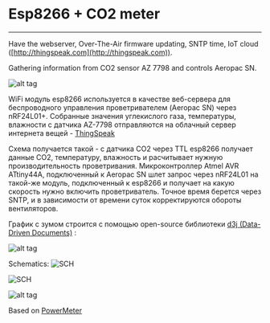 # Esp8266 + CO2 meter
---

Have the webserver, Over-The-Air firmware updating, SNTP time, IoT cloud ([http://thingspeak.com](http://thingspeak.com)).

Gathering information from CO2 sensor AZ 7798 and controls Aeropac SN.

![alt tag](https://github.com/vad7/CO2UART/blob/master/main_screen.jpg)


WiFi модуль esp8266 используется в качестве веб-сервера для беспроводного управления проветривателем (Aeropaс SN) через nRF24L01+.
Собранные значения углекислого газа, температуры, влажности с датчика AZ-7798 отправляются на облачный сервер интернета вещей - <a href="http://thingspeak.com">ThingSpeak</a>

Схема получается такой - с датчика CO2 через TTL esp8266 получает данные CO2, температуру, влажность и расчитывает нужную производительность проветривания. 
Микроконтроллер Atmel AVR ATtiny44A, подключенный к Aeropac SN шлет запрос через nRF24L01 на такой-же модуль, подключенный к esp8266 и получает на какую скорость нужно включить проветриватель. 
Точное время берется через SNTP, и в зависимости от времени суток корректируются обороты вентиляторов.

График c зумом строится с помощью open-source библиотеки <a href="http://d3js.org">d3j (Data-Driven Documents)</a> :

![alt tag](https://github.com/vad7/CO2UART/blob/master/history_screen.jpg)

Schematics: 
![SCH](https://github.com/vad7/CO2UART/blob/master/WirelessCO2-TTL.jpg)

![SCH](https://github.com/vad7/CO2UART/blob/master/AeropacSN/WirelessCO2Fan_Keys.jpg)

![alt tag](https://github.com/vad7/CO2UART/blob/master/NodeMCU-v3-esp12e-LoLin.jpg)

Based on [PowerMeter](https://github.com/vad7/PowerMeter.git)
